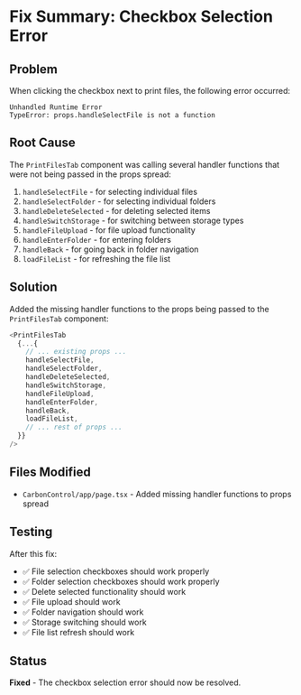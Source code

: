 # Fix Summary: Checkbox Selection Error

## Problem
When clicking the checkbox next to print files, the following error occurred:
```
Unhandled Runtime Error
TypeError: props.handleSelectFile is not a function
```

## Root Cause
The `PrintFilesTab` component was calling several handler functions that were not being passed in the props spread:

1. `handleSelectFile` - for selecting individual files
2. `handleSelectFolder` - for selecting individual folders  
3. `handleDeleteSelected` - for deleting selected items
4. `handleSwitchStorage` - for switching between storage types
5. `handleFileUpload` - for file upload functionality
6. `handleEnterFolder` - for entering folders
7. `handleBack` - for going back in folder navigation
8. `loadFileList` - for refreshing the file list

## Solution
Added the missing handler functions to the props being passed to the `PrintFilesTab` component:

```typescript
<PrintFilesTab
  {...{
    // ... existing props ...
    handleSelectFile,
    handleSelectFolder,
    handleDeleteSelected,
    handleSwitchStorage,
    handleFileUpload,
    handleEnterFolder,
    handleBack,
    loadFileList,
    // ... rest of props ...
  }}
/>
```

## Files Modified
- `CarbonControl/app/page.tsx` - Added missing handler functions to props spread

## Testing
After this fix:
- ✅ File selection checkboxes should work properly
- ✅ Folder selection checkboxes should work properly
- ✅ Delete selected functionality should work
- ✅ File upload should work
- ✅ Folder navigation should work
- ✅ Storage switching should work
- ✅ File list refresh should work

## Status
**Fixed** - The checkbox selection error should now be resolved. 